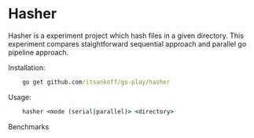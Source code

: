 # Hasher

Hasher is a experiment project which hash files in a given directory.
This experiment compares staightforward sequential approach
and parallel go pipeline approach.

Installation:
```cmd
    go get github.com/itsankoff/go-play/hasher
```

Usage:
```cmd
    hasher <mode (serial|parallel)> <directory> 
```

Benchmarks

